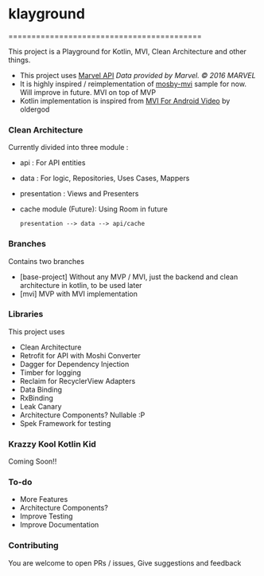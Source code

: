 # klayground
==========================================

This project is a Playground for Kotlin, MVI, Clean Architecture and other things.

 - This project uses [Marvel API](https://developer.marvel.com/) _Data provided by Marvel. © 2016 MARVEL_
 - It is highly inspired / reimplementation of [mosby-mvi](https://github.com/sockeqwe/mosby/tree/master/sample-mvi) sample for now. Will improve in future. MVI on top of MVP
 - Kotlin implementation is inspired from [MVI For Android Video](https://www.youtube.com/watch?v=64rQ9GKphTg) by oldergod

### Clean Architecture

Currently divided into three module :
 - api : For API entities
 - data : For logic, Repositories, Uses Cases, Mappers
 - presentation : Views and Presenters
 - cache module (Future): Using Room in future


    ```
    presentation --> data --> api/cache
    ```


### Branches

Contains two branches
 - [base-project] Without any MVP / MVI, just the backend and clean architecture in kotlin, to be used later
 - [mvi] MVP with MVI implementation

### Libraries

This project uses

 - Clean Architecture
 - Retrofit for API with Moshi Converter
 - Dagger for Dependency Injection
 - Timber for logging
 - Reclaim for RecyclerView Adapters
 - Data Binding
 - RxBinding
 - Leak Canary
 - Architecture Components? Nullable :P
 - Spek Framework for testing

### Krazzy Kool Kotlin Kid

Coming Soon!!

### To-do
 - More Features
 - Architecture Components?
 - Improve Testing
 - Improve Documentation

### Contributing

You are welcome to open PRs / issues, Give suggestions and feedback
